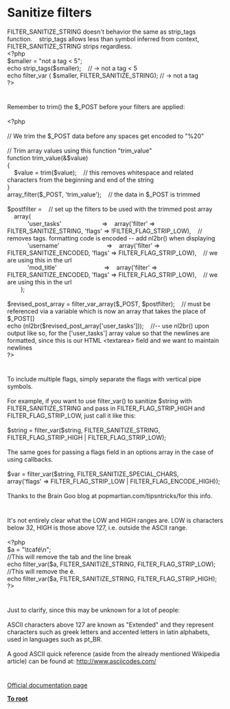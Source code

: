 # Sanitize filters




<div class="phpcode"><span class="html">
FILTER_SANITIZE_STRING doesn&apos;t behavior the same as strip_tags function.&#xA0; &#xA0; strip_tags allows less than symbol inferred from context, FILTER_SANITIZE_STRING strips regardless.<br><span class="default">&lt;?php<br>$smaller </span><span class="keyword">= </span><span class="string">&quot;not a tag &lt; 5&quot;</span><span class="keyword">;<br>echo </span><span class="default">strip_tags</span><span class="keyword">(</span><span class="default">$smaller</span><span class="keyword">);&#xA0; &#xA0; </span><span class="comment">// -&gt; not a tag &lt; 5<br></span><span class="keyword">echo </span><span class="default">filter_var </span><span class="keyword">( </span><span class="default">$smaller</span><span class="keyword">, </span><span class="default">FILTER_SANITIZE_STRING</span><span class="keyword">); </span><span class="comment">// -&gt; not a tag<br></span><span class="default">?&gt;</span>
</span>
</div>
  

#


<div class="phpcode"><span class="html">
Remember to trim() the $_POST before your filters are applied:<br><br><span class="default">&lt;?php<br><br></span><span class="comment">// We trim the $_POST data before any spaces get encoded to &quot;%20&quot;<br><br>// Trim array values using this function &quot;trim_value&quot;<br></span><span class="keyword">function </span><span class="default">trim_value</span><span class="keyword">(&amp;</span><span class="default">$value</span><span class="keyword">)<br>{<br>&#xA0; &#xA0; </span><span class="default">$value </span><span class="keyword">= </span><span class="default">trim</span><span class="keyword">(</span><span class="default">$value</span><span class="keyword">);&#xA0; &#xA0; </span><span class="comment">// this removes whitespace and related characters from the beginning and end of the string<br></span><span class="keyword">}<br></span><span class="default">array_filter</span><span class="keyword">(</span><span class="default">$_POST</span><span class="keyword">, </span><span class="string">&apos;trim_value&apos;</span><span class="keyword">);&#xA0; &#xA0; </span><span class="comment">// the data in $_POST is trimmed<br><br></span><span class="default">$postfilter </span><span class="keyword">=&#xA0; &#xA0; </span><span class="comment">// set up the filters to be used with the trimmed post array<br>&#xA0; &#xA0; </span><span class="keyword">array(<br>&#xA0; &#xA0; &#xA0; &#xA0; &#xA0; &#xA0; </span><span class="string">&apos;user_tasks&apos;&#xA0; &#xA0; &#xA0; &#xA0; &#xA0; &#xA0; &#xA0; &#xA0; &#xA0; &#xA0; &#xA0; &#xA0; </span><span class="keyword">=&gt;&#xA0; &#xA0; array(</span><span class="string">&apos;filter&apos; </span><span class="keyword">=&gt; </span><span class="default">FILTER_SANITIZE_STRING</span><span class="keyword">, </span><span class="string">&apos;flags&apos; </span><span class="keyword">=&gt; !</span><span class="default">FILTER_FLAG_STRIP_LOW</span><span class="keyword">),&#xA0; &#xA0; </span><span class="comment">// removes tags. formatting code is encoded -- add nl2br() when displaying<br>&#xA0; &#xA0; &#xA0; &#xA0; &#xA0; &#xA0; </span><span class="string">&apos;username&apos;&#xA0; &#xA0; &#xA0; &#xA0; &#xA0; &#xA0; &#xA0; &#xA0; &#xA0; &#xA0; &#xA0; &#xA0; &#xA0; &#xA0; </span><span class="keyword">=&gt;&#xA0; &#xA0; array(</span><span class="string">&apos;filter&apos; </span><span class="keyword">=&gt; </span><span class="default">FILTER_SANITIZE_ENCODED</span><span class="keyword">, </span><span class="string">&apos;flags&apos; </span><span class="keyword">=&gt; </span><span class="default">FILTER_FLAG_STRIP_LOW</span><span class="keyword">),&#xA0; &#xA0; </span><span class="comment">// we are using this in the url<br>&#xA0; &#xA0; &#xA0; &#xA0; &#xA0; &#xA0; </span><span class="string">&apos;mod_title&apos;&#xA0; &#xA0; &#xA0; &#xA0; &#xA0; &#xA0; &#xA0; &#xA0; &#xA0; &#xA0; &#xA0; &#xA0; &#xA0; &#xA0; </span><span class="keyword">=&gt;&#xA0; &#xA0; array(</span><span class="string">&apos;filter&apos; </span><span class="keyword">=&gt; </span><span class="default">FILTER_SANITIZE_ENCODED</span><span class="keyword">, </span><span class="string">&apos;flags&apos; </span><span class="keyword">=&gt; </span><span class="default">FILTER_FLAG_STRIP_LOW</span><span class="keyword">),&#xA0; &#xA0; </span><span class="comment">// we are using this in the url<br>&#xA0; &#xA0; &#xA0; &#xA0; </span><span class="keyword">);<br><br></span><span class="default">$revised_post_array </span><span class="keyword">= </span><span class="default">filter_var_array</span><span class="keyword">(</span><span class="default">$_POST</span><span class="keyword">, </span><span class="default">$postfilter</span><span class="keyword">);&#xA0; &#xA0; </span><span class="comment">// must be referenced via a variable which is now an array that takes the place of $_POST[]<br></span><span class="keyword">echo (</span><span class="default">nl2br</span><span class="keyword">(</span><span class="default">$revised_post_array</span><span class="keyword">[</span><span class="string">&apos;user_tasks&apos;</span><span class="keyword">]));&#xA0; &#xA0; </span><span class="comment">//-- use nl2br() upon output like so, for the [&apos;user_tasks&apos;] array value so that the newlines are formatted, since this is our HTML &lt;textarea&gt; field and we want to maintain newlines<br></span><span class="default">?&gt;</span>
</span>
</div>
  

#


<div class="phpcode"><span class="html">
To include multiple flags, simply separate the flags with vertical pipe symbols.<br><br>For example, if you want to use filter_var() to sanitize $string with FILTER_SANITIZE_STRING and pass in FILTER_FLAG_STRIP_HIGH and FILTER_FLAG_STRIP_LOW, just call it like this:<br><br>$string = filter_var($string, FILTER_SANITIZE_STRING, FILTER_FLAG_STRIP_HIGH | FILTER_FLAG_STRIP_LOW);<br><br>The same goes for passing a flags field in an options array in the case of using callbacks.<br><br>$var = filter_var($string, FILTER_SANITIZE_SPECIAL_CHARS,<br>array(&apos;flags&apos; =&gt; FILTER_FLAG_STRIP_LOW | FILTER_FLAG_ENCODE_HIGH));<br><br>Thanks to the Brain Goo blog at popmartian.com/tipsntricks/for this info.</span>
</div>
  

#


<div class="phpcode"><span class="html">
It&apos;s not entirely clear what the LOW and HIGH ranges are. LOW is characters below 32, HIGH is those above 127, i.e. outside the ASCII range.<br><br><span class="default">&lt;?php<br>$a </span><span class="keyword">= </span><span class="string">&quot;\tcaf&#xE9;\n&quot;</span><span class="keyword">;<br></span><span class="comment">//This will remove the tab and the line break<br></span><span class="keyword">echo </span><span class="default">filter_var</span><span class="keyword">(</span><span class="default">$a</span><span class="keyword">, </span><span class="default">FILTER_SANITIZE_STRING</span><span class="keyword">, </span><span class="default">FILTER_FLAG_STRIP_LOW</span><span class="keyword">);<br></span><span class="comment">//This will remove the &#xE9;.<br></span><span class="keyword">echo </span><span class="default">filter_var</span><span class="keyword">(</span><span class="default">$a</span><span class="keyword">, </span><span class="default">FILTER_SANITIZE_STRING</span><span class="keyword">, </span><span class="default">FILTER_FLAG_STRIP_HIGH</span><span class="keyword">);<br></span><span class="default">?&gt;</span>
</span>
</div>
  

#


<div class="phpcode"><span class="html">
Just to clarify, since this may be unknown for a lot of people:
<br>
<br>ASCII characters above 127 are known as &quot;Extended&quot; and they represent characters such as greek letters and accented letters in latin alphabets, used in languages such as pt_BR.
<br>
<br>A good ASCII quick reference (aside from the already mentioned Wikipedia article) can be found at: <a href="http://www.asciicodes.com/" rel="nofollow" target="_blank">http://www.asciicodes.com/</a></span>
</div>
  

#

[Official documentation page](https://www.php.net/manual/en/filter.filters.sanitize.php)

**[To root](/README.md)**